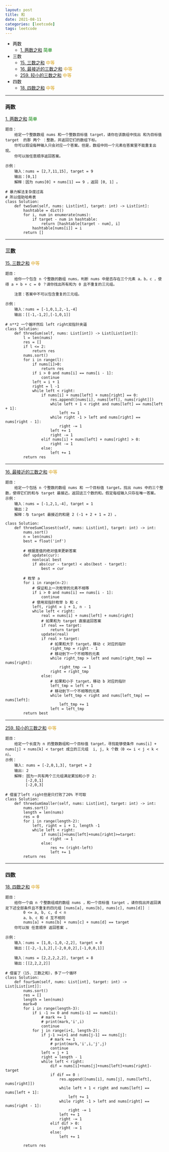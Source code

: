 ```yaml
---
layout: post
title: 和
date: 2021-08-11
categories: [leetcode]
tags: leetcode
---
```


- 两数
    - [1. 两数之和](https://leetcode-cn.com/problems/two-sum/)  <font color=green>简单</font>
- 三数
    - [15. 三数之和](https://leetcode-cn.com/problems/3sum/)  <font color=goldenrod>中等</font>
    - [16. 最接近的三数之和](https://leetcode-cn.com/problems/3sum-closest/)  <font color=goldenrod>中等</font>
    - [259. 较小的三数之和](https://leetcode-cn.com/problems/3sum-smaller/)  <font color=goldenrod>中等</font>
- 四数
    - [18. 四数之和](https://leetcode-cn.com/problems/4sum/)  <font color=goldenrod>中等</font>


---
### 两数

[1. 两数之和](https://leetcode-cn.com/problems/two-sum/)  <font color=green>简单</font>
```
题目：
    给定一个整数数组 nums 和一个整数目标值 target，请你在该数组中找出 和为目标值 target  的那 两个 ：整数，并返回它们的数组下标。
    你可以假设每种输入只会对应一个答案。但是，数组中同一个元素在答案里不能重复出现。
    你可以按任意顺序返回答案。

示例：
    输入：nums = [2,7,11,15], target = 9
    输出：[0,1]
    解释：因为 nums[0] + nums[1] == 9 ，返回 [0, 1] 。
```
```
# 暴力解法复杂度过高
# 所以借助哈希表
class Solution:
    def twoSum(self, nums: List[int], target: int) -> List[int]:
        hashtable = dict()
        for i, num in enumerate(nums):
            if target - num in hashtable:
                return [hashtable[target - num], i]
            hashtable[nums[i]] = i
        return []
```

---

### 三数

[15. 三数之和](https://leetcode-cn.com/problems/3sum/)  <font color=goldenrod>中等</font>
```
题目：
    给你一个包含 n 个整数的数组 nums，判断 nums 中是否存在三个元素 a，b，c ，使得 a + b + c = 0 ？请你找出所有和为 0 且不重复的三元组。

    注意：答案中不可以包含重复的三元组。

示例：
    输入：nums = [-1,0,1,2,-1,-4]
    输出：[[-1,-1,2],[-1,0,1]]

```

```
# n**2 一个循环然后 left right双指针夹逼
class Solution:
    def threeSum(self, nums: List[int]) -> List[List[int]]:
        l = len(nums)
        res = []
        if l <= 2:
            return res
        nums.sort()
        for i in range(l):
            if nums[i]>0:
                return res
            if i > 0 and nums[i] == nums[i - 1]:
                continue
            left = i + 1
            right = l -1
            while left < right:
                if nums[i] + nums[left] + nums[right] == 0:
                    res.append([nums[i], nums[left], nums[right]])
                    while left + 1 < right and nums[left] == nums[left + 1]:
                        left += 1
                    while right -1 > left and nums[right] == nums[right - 1]:
                        right -= 1
                    left += 1
                    right -= 1
                elif nums[i] + nums[left] + nums[right] > 0:
                    right -= 1
                else:
                    left += 1
        return res
```

---
[16. 最接近的三数之和](https://leetcode-cn.com/problems/3sum-closest/)  <font color=goldenrod>中等</font>
```
题目：
    给定一个包括 n 个整数的数组 nums 和 一个目标值 target。找出 nums 中的三个整数，使得它们的和与 target 最接近。返回这三个数的和。假定每组输入只存在唯一答案。
示例：
    输入：nums = [-1,2,1,-4], target = 1
    输出：2
    解释：与 target 最接近的和是 2 (-1 + 2 + 1 = 2) 。
```

```
class Solution:
    def threeSumClosest(self, nums: List[int], target: int) -> int:
        nums.sort()
        n = len(nums)
        best = float('inf')
        
        # 根据差值的绝对值来更新答案
        def update(cur):
            nonlocal best
            if abs(cur - target) < abs(best - target):
                best = cur
        
        # 枚举 a
        for i in range(n-2):
            # 保证和上一次枚举的元素不相等
            if i > 0 and nums[i] == nums[i - 1]:
                continue
            # 使用双指针枚举 b 和 c
            left, right = i + 1, n - 1
            while left < right:
                real = nums[i] + nums[left] + nums[right]
                # 如果和为 target 直接返回答案
                if real == target:
                    return target
                update(real)
                if real > target:
                    # 如果和大于 target，移动 c 对应的指针
                    right_tmp = right - 1
                    # 移动到下一个不相等的元素
                    while right_tmp > left and nums[right_tmp] == nums[right]:
                        right_tmp -= 1
                    right = right_tmp
                else:
                    # 如果和小于 target，移动 b 对应的指针
                    left_tmp = left + 1
                    # 移动到下一个不相等的元素
                    while left_tmp < right and nums[left_tmp] == nums[left]:
                        left_tmp += 1
                    left = left_tmp
        return best
```
---
[259. 较小的三数之和](https://leetcode-cn.com/problems/3sum-smaller/)  <font color=goldenrod>中等</font>
```
题目：
    给定一个长度为 n 的整数数组和一个目标值 target，寻找能够使条件 nums[i] + nums[j] + nums[k] < target 成立的三元组  i, j, k 个数（0 <= i < j < k < n）。
示例：
    输入: nums = [-2,0,1,3], target = 2
    输出: 2 
    解释: 因为一共有两个三元组满足累加和小于 2:
         [-2,0,1]
         [-2,0,3]
```

```
# 借鉴了left right但是只打败了20% 不可取
class Solution:
    def threeSumSmaller(self, nums: List[int], target: int) -> int:
        nums.sort()
        length = len(nums)
        res = 0
        for i in range(length-2):
            left, right = i + 1, length -1
            while left < right:
                if nums[i]+nums[left]+nums[right]>=target:
                    right -= 1
                else:
                    res += (right-left)
                    left += 1
        return res
```
---

### 四数

[18. 四数之和](https://leetcode-cn.com/problems/4sum/)  <font color=goldenrod>中等</font>

```
题目：
    给你一个由 n 个整数组成的数组 nums ，和一个目标值 target 。请你找出并返回满足下述全部条件且不重复的四元组 [nums[a], nums[b], nums[c], nums[d]] ：
        0 <= a, b, c, d < n
        a、b、c 和 d 互不相同
        nums[a] + nums[b] + nums[c] + nums[d] == target
    你可以按 任意顺序 返回答案 。

示例：
    输入：nums = [1,0,-1,0,-2,2], target = 0
    输出：[[-2,-1,1,2],[-2,0,0,2],[-1,0,0,1]]

    输入：nums = [2,2,2,2,2], target = 8
    输出：[[2,2,2,2]]
```

```
# 借鉴了（15. 三数之和），多了一个循环
class Solution:
    def fourSum(self, nums: List[int], target: int) -> List[List[int]]:
        nums.sort()
        res = []
        length = len(nums)
        mark=0
        for i in range(length-3):
            if i -1 >= 0 and nums[i-1] == nums[i]:
                # mark += 1
                # print(mark,'i',i)
                continue
            for j in range(i+1, length-2):
                if j-1 >=i+1 and nums[j-1] == nums[j]:
                    # mark += 1
                    # print(mark,'i',i,'j',j)
                    continue
                left = j + 1
                right = length - 1
                while left < right:
                    dif = nums[i]+nums[j]+nums[left]+nums[right]-target
                    if dif == 0 :
                        res.append([nums[i], nums[j], nums[left], nums[right]])
                        while left + 1 < right and nums[left] == nums[left + 1]:
                            left += 1
                        while right -1 > left and nums[right] == nums[right - 1]:
                            right -= 1
                        left += 1
                        right -= 1
                    elif dif > 0:
                        right -= 1
                    else:
                        left += 1
                    
        return res
```

